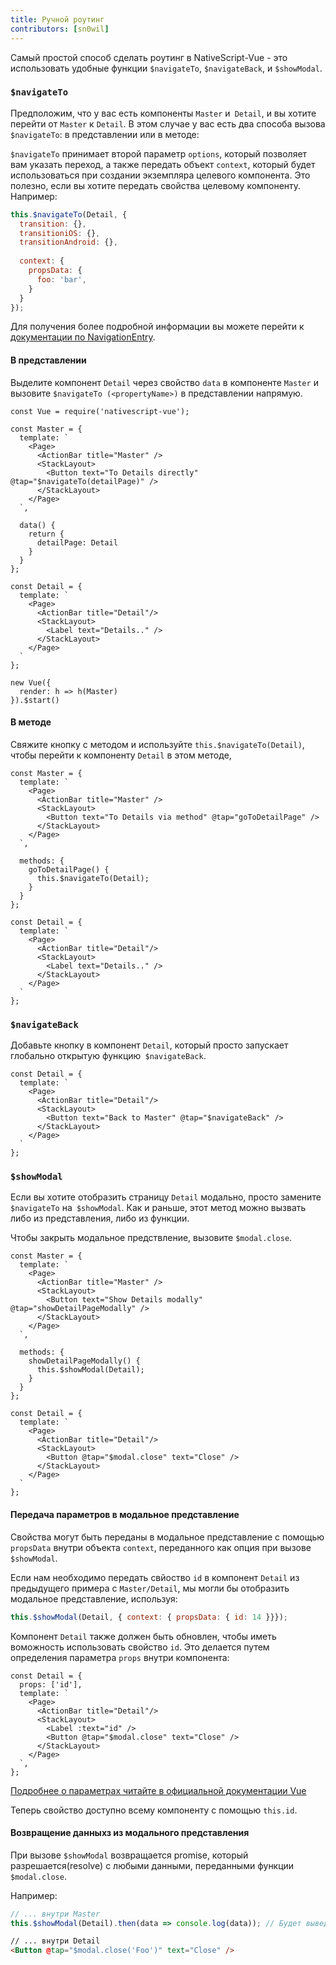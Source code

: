 ```yaml
---
title: Ручной роутинг
contributors: [sn0wil]
---
```


Самый простой способ сделать роутинг в NativeScript-Vue - это использовать удобные функции
`$navigateTo`, `$navigateBack`, и `$showModal`.

### `$navigateTo`

Предположим, что у вас есть компоненты `Master` и` Detail`, и вы хотите перейти от `Master` к `Detail`.
В этом случае у вас есть два способа вызова `$navigateTo`: в представлении или в методе:

`$navigateTo` принимает второй параметр `options`, который позволяет вам указать переход, а также передать объект `context`, который будет использоваться при создании экземпляра целевого компонента. Это полезно, если вы хотите передать свойства целевому компоненту. Например:

```js
this.$navigateTo(Detail, {
  transition: {},
  transitioniOS: {},
  transitionAndroid: {},
  
  context: {
    propsData: {
      foo: 'bar',
    }
  }
});
```

Для получения более подробной информации вы можете перейти к [документации по NavigationEntry](https://docs.nativescript.org/api-reference/interfaces/_ui_frame_.navigationentry).

#### В представлении

Выделите компонент `Detail` через свойство `data` в компоненте `Master` и вызовите `$navigateTo (<propertyName>)` в представлении напрямую.

```vue
const Vue = require('nativescript-vue');

const Master = {
  template: `
    <Page>
      <ActionBar title="Master" />
      <StackLayout>
        <Button text="To Details directly" @tap="$navigateTo(detailPage)" />
      </StackLayout>
    </Page>
  `,

  data() {
    return {
      detailPage: Detail
    }
  }
};

const Detail = {
  template: `
    <Page>
      <ActionBar title="Detail"/>
      <StackLayout>
        <Label text="Details.." />
      </StackLayout>
    </Page>
  `
};

new Vue({
  render: h => h(Master)
}).$start()
```

#### В методе

Cвяжите кнопку с методом и используйте `this.$navigateTo(Detail)`, чтобы перейти к компоненту `Detail` в этом методе,

```vue
const Master = {
  template: `
    <Page>
      <ActionBar title="Master" />
      <StackLayout>
        <Button text="To Details via method" @tap="goToDetailPage" />
      </StackLayout>
    </Page>
  `,

  methods: {
    goToDetailPage() {
      this.$navigateTo(Detail);
    }
  }
};

const Detail = {
  template: `
    <Page>
      <ActionBar title="Detail"/>
      <StackLayout>
        <Label text="Details.." />
      </StackLayout>
    </Page>
  `
};
```

### `$navigateBack`

Добавьте кнопку в компонент `Detail`, который просто запускает глобально открытую функцию` $navigateBack`.

```vue
const Detail = {
  template: `
    <Page>
      <ActionBar title="Detail"/>
      <StackLayout>
        <Button text="Back to Master" @tap="$navigateBack" />
      </StackLayout>
    </Page>
  `
};
```

### `$showModal`

Если вы хотите отобразить страницу `Detail` модально, просто замените `$navigateTo` на` $showModal`.
Как и раньше, этот метод можно вызвать либо из представления, либо из функции.

Чтобы закрыть модальное предствление, вызовите `$modal.close`.

```vue
const Master = {
  template: `
    <Page>
      <ActionBar title="Master" />
      <StackLayout>
        <Button text="Show Details modally" @tap="showDetailPageModally" />
      </StackLayout>
    </Page>
  `,

  methods: {
    showDetailPageModally() {
      this.$showModal(Detail);
    }
  }
};

const Detail = {
  template: `
    <Page>
      <ActionBar title="Detail"/>
      <StackLayout>
        <Button @tap="$modal.close" text="Close" />                    
      </StackLayout>
    </Page>
  `
};
```

#### Передача параметров в модальное представление

Свойства могут быть переданы в модальное представление с помощью `propsData` внутри объекта `context`, переданного как опция при вызове `$showModal`.

Если нам необходимо передать свйоство `id` в компонент `Detail` из предыдущего примера с `Master/Detail`, мы могли бы отобразить модальное представление, используя:

```js
this.$showModal(Detail, { context: { propsData: { id: 14 }}});
```

Компонент `Detail` также должен быть обновлен, чтобы иметь воможность использовать свойство `id`. Это делается путем определения параметра `props` внутри компонента:

```vue
const Detail = {
  props: ['id'],
  template: `
    <Page>
      <ActionBar title="Detail"/>
      <StackLayout>
        <Label :text="id" />
        <Button @tap="$modal.close" text="Close" />                    
      </StackLayout>
    </Page>
  `,
};
```

[Подробнее о параметрах читайте в официальной документации Vue](https://ru.vuejs.org/v2/guide/components-props.html)

Теперь свойство доступно всему компоненту с помощью `this.id`.

#### Возвращение данныхз из модального представления

При вызове `$showModal` возвращается promise, который разрешается(resolve) с любыми данными, переданными функции `$modal.close`.

Например:

```js
// ... внутри Master
this.$showModal(Detail).then(data => console.log(data)); // Будет выведено 'Foo'
```

```html
// ... внутри Detail
<Button @tap="$modal.close('Foo')" text="Close" />    
```

